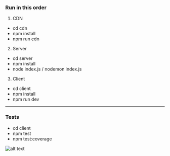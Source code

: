 ### Run in this order

1. CDN
- cd cdn
- npm install
- npm run cdn

2. Server
- cd server
- npm install
- node index.js / nodemon index.js 

3. Client
- cd client
- npm install
- npm run dev
---
### Tests
- cd client
- npm test
- npm test:coverage

![alt text](https://github.com/boris-grinshpun/myplayer/blob/main/screen.jpg?raw=true)

